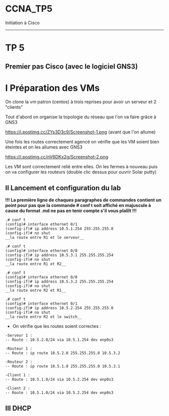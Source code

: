 # CCNA_TP5
Initiation à Cisco

_____________________________________________

# TP 5

## Premier pas Cisco (avec le logiciel GNS3)

# I Préparation des VMs

On clone la vm patron (centos) à trois reprises pour avoir un serveur et 2 "clients"

Tout d'abord on organise la topologie du réseau que l'on va faire grâce à GNS3

https://i.postimg.cc/ZYs3D3c9/Screenshot-1.png
(avant que l'on allume)

Une fois les routes correctement agencé on vérifie que les VM soient bien éteintes et on les allumes avec GNS3

https://i.postimg.cc/nV6DKx2g/Screenshot-2.png

Les VM sont correctement relié entre elles.
On les fermes à nouveau puis on va configurer les routeurs (double clic dessus pour ouvrir Solar putty)

## II Lancement et configuration du lab

__!!! La première ligne de chaques paragraphes de commandes contient un point pour pas que la commande # conf t soit affiché en majuscule à cause du format .md ne pas en tenir compte s'il vous plaîîît !!!__
````
.# conf t
(config)# interface ethernet 0/1
(config-if)# ip address 10.5.1.254 255.255.255.0
(config-if)# no shut
__la route entre R1 et le serveur__

.# conf t
(config)# interface ethernet 0/0
(config-if)# ip address 10.5.3.1 255.255.255.254
(config-if)# no shut
__la route entre R1 et R2__

.# conf t
(config)# interface ethernet 0/0
(config-if)# ip address 10.5.3.2 255.255.255.254
(config-if)# no shut
__la route entre R2 et R1__

.# conf t
(config)# interface ethernet 0/1
(config-if)# ip address 10.5.2.254 255.255.255.0
(config-if)# no shut
__la route entre R2 et le switch__
````
* On vérifie que les routes soient correctes : 
````
-Serveur 1 : 
-- Route : 10.5.2.0/24 via 10.5.1.254 dev enp0s3

-Routeur 1 : 
-- Route : ip route 10.5.2.0 255.255.255.0 10.5.3.2

-Routeur 2 : 
-- Route : ip route 10.5.1.0 255.255.255.0 10.5.3.1

-Client 1 : 
-- Route : 10.5.1.0/24 via 10.5.2.254 dev enp0s3

-Client 2 : 
-- Route : 10.5.1.0/24 via 10.5.2.254 dev enp0s3
````
## III DHCP
